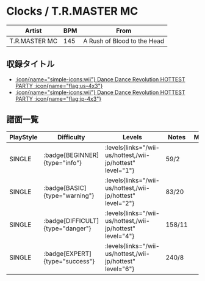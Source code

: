 # Clocks / T.R.MASTER MC

|Artist|BPM|From|
|------|---|----|
|T.R.MASTER MC|145|A Rush of Blood to the Head|

## 収録タイトル

- [:icon{name="simple-icons:wii"} Dance Dance Revolution HOTTEST PARTY :icon{name="flag:us-4x3"}](/wii-us/hottest)
- [:icon{name="simple-icons:wii"} Dance Dance Revolution HOTTEST PARTY :icon{name="flag:jp-4x3"}](/wii-jp/hottest)

## 譜面一覧

|PlayStyle|Difficulty|Levels|Notes|Movie|
|---------|----------|------|-----|-----|
|SINGLE| :badge[BEGINNER]{type="info"}| :levels{links="/wii-us/hottest,/wii-jp/hottest" level="1"}|59/2||
|SINGLE| :badge[BASIC]{type="warning"}| :levels{links="/wii-us/hottest,/wii-jp/hottest" level="2"}|83/20||
|SINGLE| :badge[DIFFICULT]{type="danger"}| :levels{links="/wii-us/hottest,/wii-jp/hottest" level="4"}|158/11||
|SINGLE| :badge[EXPERT]{type="success"}| :levels{links="/wii-us/hottest,/wii-jp/hottest" level="6"}|240/8||
